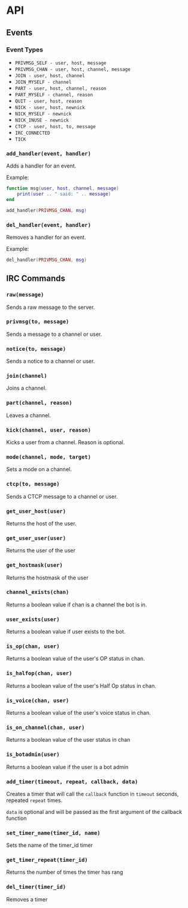 # API

## Events

### Event Types

- `PRIVMSG_SELF - user, host, message`
- `PRIVMSG_CHAN - user, host, channel, message`
- `JOIN - user, host, channel`
- `JOIN_MYSELF - channel`
- `PART - user, host, channel, reason`
- `PART_MYSELF - channel, reason`
- `QUIT - user, host, reason`
- `NICK - user, host, newnick`
- `NICK_MYSELF - newnick`
- `NICK_INUSE - newnick`
- `CTCP - user, host, to, message`
- `IRC_CONNECTED`
- `TICK`

### `add_handler(event, handler)`

Adds a handler for an event.

Example:

```lua
function msg(user, host, channel, message)
    print(user .. " said: " .. message)
end

add_handler(PRIVMSG_CHAN, msg)
```

### `del_handler(event, handler)`

Removes a handler for an event.

Example:

```lua
del_handler(PRIVMSG_CHAN, msg)
```

## IRC Commands

### `raw(message)`

Sends a raw message to the server.

### `privmsg(to, message)`

Sends a message to a channel or user.

### `notice(to, message)`

Sends a notice to a channel or user.

### `join(channel)`

Joins a channel.

### `part(channel, reason)`

Leaves a channel.

### `kick(channel, user, reason)`

Kicks a user from a channel. Reason is optional.

### `mode(channel, mode, target)`

Sets a mode on a channel.

### `ctcp(to, message)`

Sends a CTCP message to a channel or user.

### `get_user_host(user)`

Returns the host of the user.

### `get_user_user(user)`

Returns the user of the user

### `get_hostmask(user)`

Returns the hostmask of the user

### `channel_exists(chan)`

Returns a boolean value if chan is a channel the bot is in.

### `user_exists(user)`

Returns a boolean value if user exists to the bot.

### `is_op(chan, user)`

Returns a boolean value of the user's OP status in chan.

### `is_halfop(chan, user)`

Returns a boolean value of the user's Half Op status in chan.

### `is_voice(chan, user)`

Returns a boolean value of the user's voice status in chan.

### `is_on_channel(chan, user)`

Returns a boolean value of the user status in chan

### `is_botadmin(user)`

Returns a boolean value if the user is a bot admin

### `add_timer(timeout, repeat, callback, data)`

Creates a timer that will call the `callback` function in `timeout` seconds, repeated `repeat` times.

`data` is optional and will be passed as the first argument of the callback function

### `set_timer_name(timer_id, name)`

Sets the name of the timer_id timer

### `get_timer_repeat(timer_id)`

Returns the number of times the timer has rang

### `del_timer(timer_id)`

Removes a timer


